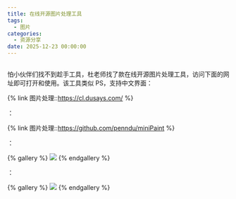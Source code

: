```yaml
---
title: 在线开源图片处理工具
tags:
  - 图片
categories:
  - 资源分享
date: 2025-12-23 00:00:00
---
```


> 

<!-- more -->

## 

怕小伙伴们找不到趁手工具，杜老师找了款在线开源图片处理工具，访问下面的网址即可打开和使用。该工具类似 PS，支持中文界面：

{% link 图片处理::https://cl.dusays.com/ %}

：

{% link 图片处理::https://github.com/penndu/miniPaint %}

：

{% gallery %}
![](https://cdn.dusays.com/2024/12/781-1.jpg)
{% endgallery %}

：

{% gallery %}
![](https://cdn.dusays.com/2024/12/779-4.jpg)
{% endgallery %}